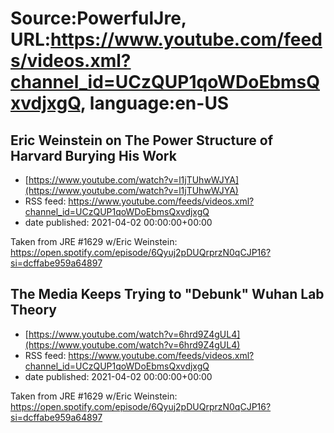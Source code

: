 # Source:PowerfulJre, URL:https://www.youtube.com/feeds/videos.xml?channel_id=UCzQUP1qoWDoEbmsQxvdjxgQ, language:en-US

## Eric Weinstein on The Power Structure of Harvard Burying His Work
 - [https://www.youtube.com/watch?v=l1jTUhwWJYA](https://www.youtube.com/watch?v=l1jTUhwWJYA)
 - RSS feed: https://www.youtube.com/feeds/videos.xml?channel_id=UCzQUP1qoWDoEbmsQxvdjxgQ
 - date published: 2021-04-02 00:00:00+00:00

Taken from JRE #1629 w/Eric Weinstein:
https://open.spotify.com/episode/6Qyuj2pDUQrprzN0qCJP16?si=dcffabe959a64897

## The Media Keeps Trying to "Debunk" Wuhan Lab Theory
 - [https://www.youtube.com/watch?v=6hrd9Z4gUL4](https://www.youtube.com/watch?v=6hrd9Z4gUL4)
 - RSS feed: https://www.youtube.com/feeds/videos.xml?channel_id=UCzQUP1qoWDoEbmsQxvdjxgQ
 - date published: 2021-04-02 00:00:00+00:00

Taken from JRE #1629 w/Eric Weinstein:
https://open.spotify.com/episode/6Qyuj2pDUQrprzN0qCJP16?si=dcffabe959a64897

